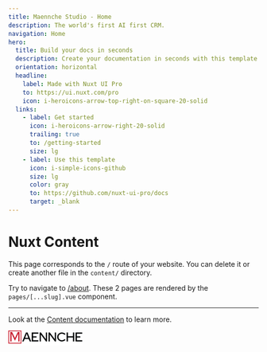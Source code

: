```yaml
---
title: Maennche Studio - Home
description: The world's first AI first CRM.
navigation: Home
hero:
  title: Build your docs in seconds
  description: Create your documentation in seconds with this template!
  orientation: horizontal
  headline:
    label: Made with Nuxt UI Pro
    to: https://ui.nuxt.com/pro
    icon: i-heroicons-arrow-top-right-on-square-20-solid
  links:
    - label: Get started
      icon: i-heroicons-arrow-right-20-solid
      trailing: true
      to: /getting-started
      size: lg
    - label: Use this template
      icon: i-simple-icons-github
      size: lg
      color: gray
      to: https://github.com/nuxt-ui-pro/docs
      target: _blank
---
```


# Nuxt Content

This page corresponds to the `/` route of your website. You can delete it or create another file in the `content/` directory.

Try to navigate to [/about](/about). These 2 pages are rendered by the `pages/[...slug].vue` component.

---

Look at the [Content documentation](https://content.nuxtjs.org/) to learn more.

![maennche-full-color\_150.png](/maennche-full-color_150.png)
